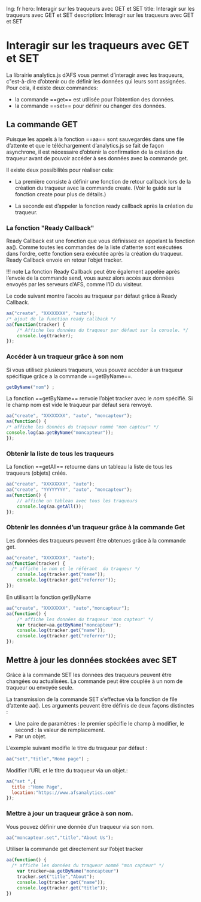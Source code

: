 lng: fr
hero: Interagir sur les traqueurs avec GET et SET
title: Interagir sur les traqueurs avec GET et SET
description: Interagir sur les traqueurs avec GET et SET


# Interagir sur les traqueurs avec GET et SET

La librairie analytics.js d’AFS vous permet d’interagir avec les traqueurs, c"est-à-dire d’obtenir ou de définir les données qui leurs sont assignées. Pour cela, il existe deux commandes:

- la commande ==get== est utilisée pour l’obtention des données.
- la commande ==set== pour définir ou changer des données. 

## La commande GET

Puisque les appels à la fonction ==aa== sont sauvegardés dans une file d’attente et que le téléchargement d’analytics.js se fait de façon asynchrone, il est nécessaire d’obtenir la confirmation de la création du traqueur avant de pouvoir accéder à ses données avec la commande get. 

Il existe deux possibilités pour réaliser cela: 

- La première consiste à définir une fonction de retour callback lors de la création du traqueur avec la commande create. (Voir le guide sur la fonction create pour plus de détails.) 

- La seconde est d’appeler la fonction ready callback après la création du traqueur. 

### La fonction "Ready Callback"

Ready Callback est une fonction que vous définissez en appelant la fonction aa(). Comme toutes les commandes de la liste d’attente sont exécutées dans l’ordre, cette fonction sera exécutée après la création du traqueur. Ready Callback envoie en retour l’objet tracker. 


!!! note
    La fonction Ready Callback peut être également appelée après l’envoie de la commande send, vous aurez alors accès aux données envoyés par les serveurs d’AFS, comme l’ID du visiteur. 

Le code suivant montre l’accès au traqueur par défaut grâce à Ready Callback. 
```js
aa("create", "XXXXXXXX", "auto");
/* ajout de la function ready callback */
aa(function(tracker) {
	/* Affiche les données du traqueur par défaut sur la console. */
	console.log(tracker);
});
```

### Accéder à un traqueur grâce à son nom

Si vous utilisez plusieurs traqueurs, vous pouvez accéder à un traqueur spécifique grâce a la commande ==getByName==. 

```js
getByName("nom") ;
```

La fonction ==getByName== renvoie l’objet tracker avec le *nom* spécifié. Si le champ nom est vide le traqueur par défaut sera renvoyé. 

```js
aa("create", "XXXXXXXX", "auto", "moncapteur");
aa(function() {
/* affiche les données du traqueur nommé "mon capteur" */
console.log(aa.getByName("moncapteur"));
});
```


### Obtenir la liste de tous les traqueurs

La fonction ==getAll== retourne dans un tableau la liste de tous les traqueurs (objets) créés. 
```js
aa("create", "XXXXXXXX", "auto");
aa("create", "YYYYYYYY", "auto", "moncapteur");
aa(function() {
	// affiche un tableau avec tous les traqueurs
	console.log(aa.getAll());
});
```

### Obtenir les données d’un traqueur grâce à la commande Get 

Les données des traqueurs peuvent être obtenues grâce à la commande get. 
```js
aa("create", "XXXXXXXX", "auto");
aa(function(tracker) {
  /* affiche le nom et le référant  du traqueur */
    console.log(tracker.get("name"));
    console.log(tracker.get("referrer"));   
});
```

En utilisant la fonction getByName 
```js
aa("create", "XXXXXXXX", "auto","moncapteur");
aa(function() {
    /* affiche les données du traqueur 'mon capteur' */
    var tracker=aa.getByName("moncapteur");
    console.log(tracker.get("name"));
    console.log(tracker.get("referrer"));   
});
```

## Mettre à jour les données stockées avec SET

Grâce à la commande SET les données des traqueurs peuvent être changées ou actualisées. La commande peut être couplée à un nom de traqueur ou envoyée seule. 

La transmission de la commande SET s’effectue via la fonction de file d’attente aa(). Les arguments peuvent être définis de deux façons distinctes : 
- Une paire de paramètres : le premier spécifie le champ à modifier, le second : la valeur de remplacement.
- Par un objet.

L’exemple suivant modifie le titre du traqueur par défaut : 
```js
aa("set","title","Home page") ;
```

Modifier l’URL et le titre du traqueur via un objet.:
```js
aa("set ",{
  title :"Home Page",
  location:"https://www.afsanalytics.com"
});
```

### Mettre à jour un traqueur grâce à son nom.

Vous pouvez définir une donnée d’un traqueur via son nom. 
```js
aa("moncapteur.set","title","About Us");
```

Utiliser la commande get directement sur l’objet tracker

```js
aa(function() {
  /* affiche les données du traqueur nommé "mon capteur" */
    var tracker=aa.getByName("moncapteur")
    tracker.set("title","About");
    console.log(tracker.get("name"));
    console.log(tracker.get("title"));  
})
```